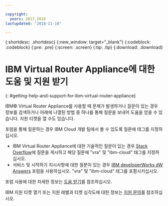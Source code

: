 ```yaml
---

copyright:
  years: 2017,2018
lastupdated: "2018-11-10"

---
```


{:shortdesc: .shortdesc}
{:new_window: target="_blank"}
{:codeblock: .codeblock}
{:pre: .pre}
{:screen: .screen}
{:tip: .tip}
{:download: .download}

# IBM Virtual Router Appliance에 대한 도움 및 지원 받기
{: #getting-help-and-support-for-ibm-virtual-router-appliance}

IBM© Virtual Router Appliance를 사용할 때 문제가 발생하거나 질문이 있는 경우 정보를 검색하거나 아래에 나열된 방법 중 하나를 통해 질문을 보내어 도움을 얻을 수 있습니다. 지원 티켓을 열 수도 있습니다.

포럼을 통해 질문하는 경우 IBM Cloud 개발 팀에서 볼 수 있도록 질문에 태그를 지정하십시오.

* IBM Virtual Router Appliance에 대한 기술적인 질문이 있는 경우 [Stack Overflow](https://stackoverflow.com/search?q=vra+ibm-cloud)에 질문을 게시하고 해당 질문에 "vra" 및 "ibm-cloud" 태그를 지정하십시오.
* 서비스 및 시작하기 지시사항에 대한 질문이 있는 경우 [IBM developerWorks dW Answers](https://developer.ibm.com/answers/topics/vra.html?smartspace=ibm-cloud) 포럼을 사용하십시오. "vra" 및 "ibm-cloud" 태그를 포함시키십시오.

포럼 사용에 대한 자세한 정보는 [도움 받기](/docs/get-support?topic=get-support-using-avatar)를 참조하십시오.

IBM 지원 티켓 열기 또는 지원 레벨과 티켓 심각도에 대한 정보는 [지원 문의](/docs/get-support?topic=get-support-contacting-bluemix-support-dedicated-local)를 참조하십시오.
